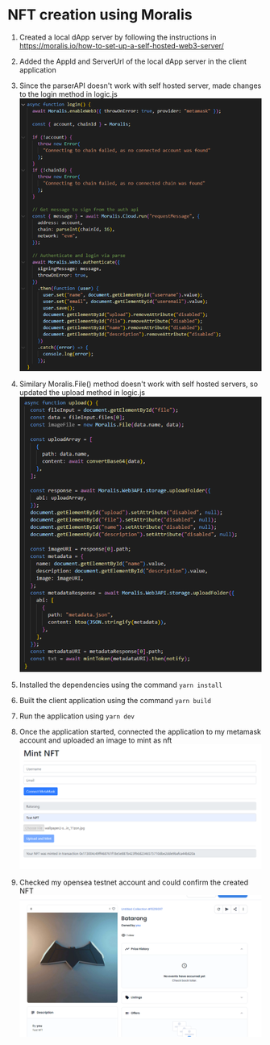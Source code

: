 # NFT creation using Moralis
1. Created a local dApp server by following the instructions in 
https://moralis.io/how-to-set-up-a-self-hosted-web3-server/

2. Added the AppId and ServerUrl of the local dApp server in the client application

3. Since the parserAPI doesn't work with self hosted server, made changes to the login method in logic.js
![Alt text](/login_change.png?raw=true "Optional Title")

4. Similary Moralis.File() method doesn't work with self hosted servers, so updated the upload method in logic.js
![Alt text](/upload_change.png?raw=true "Optional Title")

5. Installed the dependencies using the command
`yarn install`

6. Built the client application using the command
`yarn build`

7. Run the application using 
`yarn dev`

8. Once the application started, connected the application to my metamask account and uploaded an image to mint as nft
![Alt text](/working_result.png?raw=true "Optional Title")

9. Checked my opensea testnet account and could confirm the created NFT
![Alt text](/nft_result.png?raw=true "Optional Title")